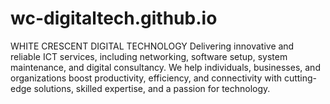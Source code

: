 # wc-digitaltech.github.io
WHITE CRESCENT DIGITAL TECHNOLOGY Delivering innovative and reliable ICT services, including networking, software setup, system maintenance, and digital consultancy. We help individuals, businesses, and organizations boost productivity, efficiency, and connectivity with cutting-edge solutions, skilled expertise, and a passion for technology.
